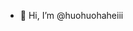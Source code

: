 - 👋 Hi, I’m @huohuohaheiii


<!---
huohuohaheiii/huohuohaheiii is a ✨ special ✨ repository because its `README.md` (this file) appears on your GitHub profile.
You can click the Preview link to take a look at your changes.
--->
